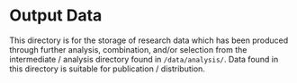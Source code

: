 # Output Data

This directory is for the storage of research data which has been produced through further analysis, combination, and/or selection from the intermediate / analysis directory found in `/data/analysis/`. Data found in this directory is suitable for publication / distribution.